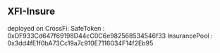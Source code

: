  ## XFI-Insure

 deployed on CrossFi:
 SafeToken : 0xDF933Cd647f69198D44cC0C6e982568534546f33
 InsurancePool : 0x3dd4fE1f0bA73Cc19a7c910E7116034F14f2Eb95